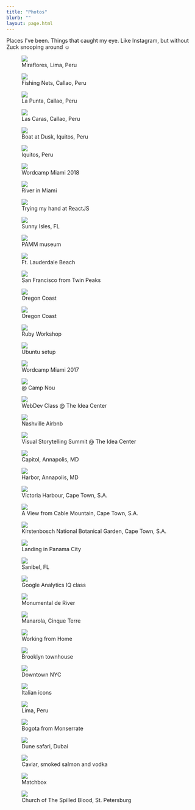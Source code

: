 ```yaml
---
title: "Photos"
blurb: ""
layout: page.html
---
```


Places I've been. Things that caught my eye. Like Instagram, but without Zuck snooping around &#x263A;

<div class="picbox"><figure><img src="/img/li4.jpg" class="profile medium"><figcaption>Miraflores, Lima, Peru</figcaption></figure></div><div class="picbox"><figure><img src="/img/li3.jpg" class="profile medium"><figcaption>Fishing Nets, Callao, Peru</figcaption></figure></div><div class="picbox"><figure><img src="/img/li2.jpg" class="profile medium"><figcaption>La Punta, Callao, Peru</figcaption></figure></div><div class="picbox"><figure><img src="/img/li1.jpg" class="profile medium"><figcaption>Las Caras, Callao, Peru</figcaption></figure></div><div class="picbox"><figure><img src="/img/iq3.jpg" class="profile medium"><figcaption>Boat at Dusk, Iquitos, Peru</figcaption></figure></div><div class="picbox"><figure><img src="/img/iq2.jpg" class="profile medium"><figcaption>Iquitos, Peru</figcaption></figure></div><div class="picbox"><figure><img src="/img/wc18.jpg" class="profile medium"><figcaption>Wordcamp Miami 2018</figcaption></figure></div><div class="picbox"><figure><img src="/img/river.jpg" class="profile medium"><figcaption>River in Miami</figcaption></figure></div><div class="picbox"><figure><img src="/img/jersey.jpg" class="profile medium"><figcaption>Trying my hand at ReactJS</figcaption></figure></div><div class="picbox"><figure><img src="/img/sunny.jpg" class="profile medium"><figcaption>Sunny Isles, FL</figcaption></figure></div><div class="picbox"><figure><img src="/img/pamm.jpg" class="profile medium"><figcaption>PAMM museum</figcaption></figure></div><div class="picbox"><figure><img src="/img/ftl.jpg" class="profile medium"><figcaption>Ft. Lauderdale Beach</figcaption></figure></div><div class="picbox"><figure><img src="/img/sfo.jpg" class="profile medium"><figcaption>San Francisco from Twin Peaks</figcaption></figure></div><div class="picbox"><figure><img src="/img/or1.jpg" class="profile medium"><figcaption>Oregon Coast</figcaption></figure></div><div class="picbox"><figure><img src="/img/or2.jpg" class="profile medium"><figcaption>Oregon Coast</figcaption></figure></div><div class="picbox"><figure><img src="/img/ruby.jpg" class="profile medium"><figcaption>Ruby Workshop</figcaption></figure></div><div class="picbox"><figure><img src="/img/linux.jpg" class="profile medium"><figcaption>Ubuntu setup</figcaption></figure></div><div class="picbox"><figure><img src="/img/wc17.jpg" class="profile medium"><figcaption>Wordcamp Miami 2017</figcaption></figure></div><div class="picbox"><figure><img src="/img/fcb.jpg" class="profile medium"><figcaption>@ Camp Nou</figcaption></figure></div><div class="picbox"><figure><img src="/img/wdev.jpg" class="profile medium"><figcaption>WebDev Class @ The Idea Center</figcaption></figure></div><div class="picbox"><figure><img src="/img/nashville.jpg" class="profile medium"><figcaption>Nashville Airbnb</figcaption></figure></div><div class="picbox"><figure><img src="/img/vst.jpg" class="profile medium"><figcaption>Visual Storytelling Summit @ The Idea Center</figcaption></figure></div><div class="picbox"><figure><img src="/img/md1.jpg" class="profile medium"><figcaption>Capitol, Annapolis, MD</figcaption></figure></div><div class="picbox"><figure><img src="/img/md2.jpg" class="profile medium"><figcaption>Harbor, Annapolis, MD</figcaption></figure></div><div class="picbox"><figure><img src="/img/cp1.jpg" class="profile medium"><figcaption>Victoria Harbour, Cape Town, S.A.</figcaption></figure></div><div class="picbox"><figure><img src="/img/cp2.jpg" class="profile medium"><figcaption>A View from Cable Mountain, Cape Town, S.A.</figcaption></figure></div><div class="picbox"><figure><img src="/img/cp3.jpg" class="profile medium"><figcaption>Kirstenbosch National Botanical Garden, Cape Town, S.A.</figcaption></figure></div><div class="picbox"><figure><img src="/img/pan.jpg" class="profile medium"><figcaption>Landing in Panama City</figcaption></figure></div><div class="picbox"><figure><img src="/img/sfl.jpg" class="profile medium"><figcaption>Sanibel, FL</figcaption></figure></div><div class="picbox"><figure><img src="/img/ga.jpg" class="profile medium"><figcaption>Google Analytics IQ class</figcaption></figure></div><div class="picbox"><figure><img src="/img/monu.jpg" class="profile medium"><figcaption>Monumental de River</figcaption></figure></div><div class="picbox"><figure><img src="/img/ct.jpg" class="profile medium"><figcaption>Manarola, Cinque Terre</figcaption></figure></div><div class="picbox"><figure><img src="/img/wfh.jpg" class="profile medium"><figcaption>Working from Home</figcaption></figure></div><div class="picbox"><figure><img src="/img/bky.jpg" class="profile medium"><figcaption>Brooklyn townhouse</figcaption></figure></div><div class="picbox"><figure><img src="/img/nyc.jpg" class="profile medium"><figcaption>Downtown NYC</figcaption></figure></div><div class="picbox"><figure><img src="/img/ferrari.jpg" class="profile medium"><figcaption>Italian icons</figcaption></figure></div><div class="picbox"><figure><img src="/img/lim.jpg" class="profile medium"><figcaption>Lima, Peru</figcaption></figure></div><div class="picbox"><figure><img src="/img/bogota.jpg" class="profile medium"><figcaption>Bogota from Monserrate</figcaption></figure></div><div class="picbox"><figure><img src="/img/dubai.jpg" class="profile medium"><figcaption>Dune safari, Dubai</figcaption></figure></div><div class="picbox"><figure><img src="/img/rus1.jpg" class="profile medium"><figcaption>Caviar, smoked salmon and vodka</figcaption></figure></div><div class="picbox"><figure><img src="/img/rus2.jpg" class="profile medium"><figcaption>Matchbox</figcaption></figure></div><div class="picbox"><figure><img src="/img/rus3.jpg" class="profile medium"><figcaption>Church of The Spilled Blood, St. Petersburg</figcaption></figure></div>
<br />
